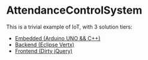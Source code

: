 # AttendanceControlSystem

This is a trivial example of IoT, with 3 solution tiers:

- [Embedded (Arduino UNO && C++)](https://github.com/rad8329/AttendanceControlSystem/tree/master/embedded/README.md)
- [Backend (Eclipse Vertx)](https://github.com/rad8329/AttendanceControlSystem/tree/master/backend/README.md)
- [Frontend (Dirty jQuery)](https://github.com/rad8329/AttendanceControlSystem/tree/master/frontend/README.md)

